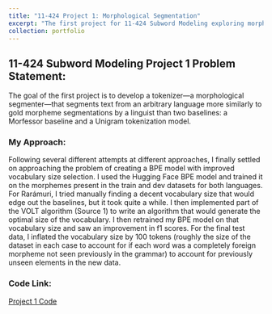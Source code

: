 ```yaml
---
title: "11-424 Project 1: Morphological Segmentation"
excerpt: "The first project for 11-424 Subword Modeling exploring morphological segmentation."
collection: portfolio
---
```


## 11-424 Subword Modeling Project 1 Problem Statement: 

The goal of the first project is to develop a tokenizer—a morphological segmenter—that segments text from an arbitrary language more similarly to gold morpheme segmentations by a linguist than two baselines: a Morfessor baseline and a Unigram tokenization model.

### My Approach: 
Following several different attempts at different approaches, I finally settled on approaching the problem of creating a BPE model with improved vocabulary size selection. I used the Hugging Face BPE model and trained it on the morphemes present in the train and dev datasets for both languages. For Rarámuri, I tried manually finding a decent vocabulary size that would edge out the baselines, but it took quite a while. I then implemented part of the VOLT algorithm (Source 1) to write an algorithm that would generate the optimal size of the vocabulary. I then retrained my BPE model on that vocabulary size and saw an improvement in f1 scores. For the final test data, I inflated the vocabulary size by 100 tokens (roughly the size of the dataset in each case to account for if each word was a completely foreign morpheme not seen previously in the grammar) to account for previously unseen elements in the new data.

### Code Link: 
[Project 1 Code](https://colab.research.google.com/drive/18nEe8y3mJJCR434kKRWRegPrw7_eVQzM?usp=sharing)  
